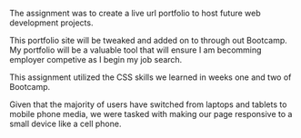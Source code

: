 The assignment was to create a live url portfolio to host future web development projects.

This portfolio site will be tweaked and added on to through out Bootcamp. My portfolio will be a valuable tool that will ensure I am becomming employer competive as I begin my job search.

This assignment utilized the CSS skills we learned in weeks one and two of Bootcamp. 

Given that the majority of users have switched from laptops and tablets to mobile phone media, we were tasked with making our page responsive to a small device like a cell phone. 


